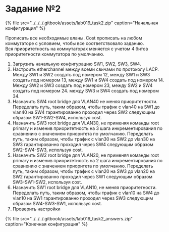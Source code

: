 # Задание №2

{% file src="../../../.gitbook/assets/lab019\_task2.zip" caption="Начальная конфигурация" %}

Прописать все необходимые вланы. Cost прописать на любом коммутаторе с условием, чтобы все соответствовало заданию.  
Вся приоритетность на коммутаторах меняется с учетом 4 битов приоритетности коммутатора по умолчанию.  
  
1. Загрузить начальную конфигурацию SW1, SW2, SW3, SW4.  
2. Настроить etherchannel между всеми свичами по протоколу LACP. Между SW1 и SW2 создать под номером 12, между SW1 и SW3 создать под номером 13, между SW1 и SW4 создать под номером 14. Между SW2 и SW3 создать под номером 23, между SW2 и SW4 создать под номером 24. между SW3 и SW4 создать под номером 34.  
2. Назначить SW4 root bridge для VLAN40 не меняя приоритетности. Переделать путь, таким образом, чтобы трафик с vlan40 на SW1 до vlan40 на SW4 гарантированно проходил через SW2 следующим образом SW1-SW2-SW4, используя cost.  
3. Назначить SW3  root bridge для VLAN30, не применяя команды root primary и изменив приоритетность на 3 шага инкрементирования по сравнению с значением приоритета по умолчанию. Переделать путь, таким образом, чтобы трафик с vlan30 на SW2 до vlan30 на SW3 гарантированно проходил через SW4 следующим образом SW2-SW4-SW3, используя cost.  
4. Назначить SW2  root bridge для VLAN20, не применяя команды root primary и изменив приоритетность на 2 шага инкрементирования по сравнению с значением приоритета по умолчанию. Переделать путь, таким образом, чтобы трафик с vlan20 на SW3 до vlan20 на SW2 гарантированно проходил через SW1 следующим образом SW3-SW1-SW2, используя cost.  
5. Назначить SW1  root bridge для VLAN10, не меняя приоритетности. Переделать путь, таким образом, чтобы трафик с vlan10 на SW4 до vlan10 на SW1 гарантированно проходил через SW3 следующим образом SW4-SW3-SW1, используя cost.  
6. Проверить настройки  
  


{% file src="../../../.gitbook/assets/lab019\_task2\_answers.zip" caption="Конечная конфигурация" %}

